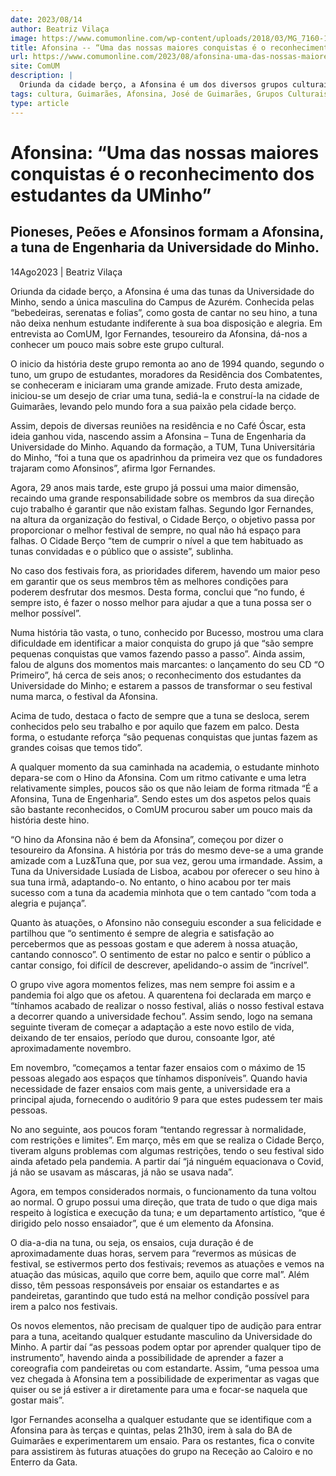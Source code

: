 ```yaml
---
date: 2023/08/14
author: Beatriz Vilaça
image: https://www.comumonline.com/wp-content/uploads/2018/03/MG_7160-1500x1000.jpg
title: Afonsina -- “Uma das nossas maiores conquistas é o reconhecimento dos estudantes da UMinho”
url: https://www.comumonline.com/2023/08/afonsina-uma-das-nossas-maiores-conquistas-e-o-reconhecimento-dos-estudantes-da-uminho/
site: ComUM
description: |
  Oriunda da cidade berço, a Afonsina é um dos diversos grupos culturais presentes na Universidade do Minho. O ComUM dá a conhecer mais sobre esta tuna.
tags: cultura, Guimarães, Afonsina, José de Guimarães, Grupos Culturais
type: article
---
```



# Afonsina: “Uma das nossas maiores conquistas é o reconhecimento dos estudantes da UMinho”

## Pioneses, Peões e Afonsinos formam a Afonsina, a tuna de Engenharia da Universidade do Minho.

14Ago2023 | Beatriz Vilaça

Oriunda da cidade berço, a Afonsina é uma das tunas da Universidade do Minho, sendo a única masculina do Campus de Azurém. Conhecida pelas “bebedeiras, serenatas e folias”, como gosta de cantar no seu hino, a tuna não deixa nenhum estudante indiferente à sua boa disposição e alegria. Em entrevista ao ComUM, Igor Fernandes, tesoureiro da Afonsina, dá-nos a conhecer um pouco mais sobre este grupo cultural.

O inicio da história deste grupo remonta ao ano de 1994 quando, segundo o tuno, um grupo de estudantes, moradores da Residência dos Combatentes, se conheceram e iniciaram uma grande amizade. Fruto desta amizade, iniciou-se um desejo de criar uma tuna, sediá-la e construí-la na cidade de Guimarães, levando pelo mundo fora a sua paixão pela cidade berço.

Assim, depois de diversas reuniões na residência e no Café Óscar, esta ideia ganhou vida, nascendo assim a Afonsina – Tuna de Engenharia da Universidade do Minho. Aquando da formação, a TUM, Tuna Universitária do Minho, “foi a tuna que os apadrinhou da primeira vez que os fundadores trajaram como Afonsinos”, afirma Igor Fernandes.

Agora, 29 anos mais tarde, este grupo já possui uma maior dimensão, recaindo uma grande responsabilidade sobre os membros da sua direção cujo trabalho é garantir que não existam falhas. Segundo Igor Fernandes, na altura da organização do festival, o Cidade Berço, o objetivo passa por proporcionar o melhor festival de sempre, no qual não há espaço para falhas. O Cidade Berço “tem de cumprir o nível a que tem habituado as tunas convidadas e o público que o assiste”, sublinha.

No caso dos festivais fora, as prioridades diferem, havendo um maior peso em garantir que os seus membros têm as melhores condições para poderem desfrutar dos mesmos. Desta forma, conclui que “no fundo, é sempre isto, é fazer o nosso melhor para ajudar a que a tuna possa ser o melhor possível”.

Numa história tão vasta, o tuno, conhecido por Bucesso, mostrou uma clara dificuldade em identificar a maior conquista do grupo já que “são sempre pequenas conquistas que vamos fazendo passo a passo”. Ainda assim, falou de alguns dos momentos mais marcantes: o lançamento do seu CD “O Primeiro”, há cerca de seis anos; o reconhecimento dos estudantes da Universidade do Minho; e estarem a passos de transformar o seu festival numa marca, o festival da Afonsina.

Acima de tudo, destaca o facto de sempre que a tuna se desloca, serem conhecidos pelo seu trabalho e por aquilo que fazem em palco. Desta forma, o estudante reforça “são pequenas conquistas que juntas fazem as grandes coisas que temos tido”.

A qualquer momento da sua caminhada na academia, o estudante minhoto depara-se com o Hino da Afonsina. Com um ritmo cativante e uma letra relativamente simples, poucos são os que não leiam de forma ritmada “É a Afonsina, Tuna de Engenharia”. Sendo estes um dos aspetos pelos quais são bastante reconhecidos, o ComUM procurou saber um pouco mais da história deste hino.

“O hino da Afonsina não é bem da Afonsina”, começou por dizer o tesoureiro da Afonsina. A história por trás do mesmo deve-se a uma grande amizade com a Luz&Tuna que, por sua vez, gerou uma irmandade. Assim, a Tuna da Universidade Lusíada de Lisboa, acabou por oferecer o seu hino à sua tuna irmã, adaptando-o. No entanto, o hino acabou por ter mais sucesso com a tuna da academia minhota que o tem cantado “com toda a alegria e pujança”.

Quanto às atuações, o Afonsino não conseguiu esconder a sua felicidade e partilhou que “o sentimento é sempre de alegria e satisfação ao percebermos que as pessoas gostam e que aderem à nossa atuação, cantando connosco”. O sentimento de estar no palco e sentir o público a cantar consigo, foi difícil de descrever, apelidando-o assim de “incrível”.

O grupo vive agora momentos felizes, mas nem sempre foi assim e a pandemia foi algo que os afetou. A quarentena foi declarada em março e “tínhamos acabado de realizar o nosso festival, aliás o nosso festival estava a decorrer quando a universidade fechou”. Assim sendo, logo na semana seguinte tiveram de começar a adaptação a este novo estilo de vida, deixando de ter ensaios, período que durou, consoante Igor, até aproximadamente novembro.

Em novembro, “começamos a tentar fazer ensaios com o máximo de 15 pessoas alegado aos espaços que tínhamos disponíveis”. Quando havia necessidade de fazer ensaios com mais gente, a universidade era a principal ajuda, fornecendo o auditório 9 para que estes pudessem ter mais pessoas.

No ano seguinte, aos poucos foram “tentando regressar à normalidade, com restrições e limites”. Em março, mês em que se realiza o Cidade Berço, tiveram alguns problemas com algumas restrições, tendo o seu festival sido ainda afetado pela pandemia. A partir daí “já ninguém equacionava o Covid, já não se usavam as máscaras, já não se usava nada”.

Agora, em tempos considerados normais, o funcionamento da tuna voltou ao normal. O grupo possui uma direção, que trata de tudo o que diga mais respeito à logística e execução da tuna; e um departamento artístico, “que é dirigido pelo nosso ensaiador”, que é um elemento da Afonsina.

O dia-a-dia na tuna, ou seja, os ensaios, cuja duração é de aproximadamente duas horas, servem para “revermos as músicas de festival, se estivermos perto dos festivais; revemos as atuações e vemos na atuação das músicas, aquilo que corre bem, aquilo que corre mal”. Além disso, têm pessoas responsáveis por ensaiar os estandartes e as pandeiretas, garantindo que tudo está na melhor condição possível para irem a palco nos festivais.

Os novos elementos, não precisam de qualquer tipo de audição para entrar para a tuna, aceitando qualquer estudante masculino da Universidade do Minho. A partir daí “as pessoas podem optar por aprender qualquer tipo de instrumento”, havendo ainda a possibilidade de aprender a fazer a coreografia com pandeiretas ou com estandarte. Assim, “uma pessoa uma vez chegada à Afonsina tem a possibilidade de experimentar as vagas que quiser ou se já estiver a ir diretamente para uma e focar-se naquela que gostar mais”.

Igor Fernandes aconselha a qualquer estudante que se identifique com a Afonsina para às terças e quintas, pelas 21h30, irem à sala do BA de Guimarães e experimentarem um ensaio. Para os restantes, fica o convite para assistirem às futuras atuações do grupo na Receção ao Caloiro e no Enterro da Gata.
